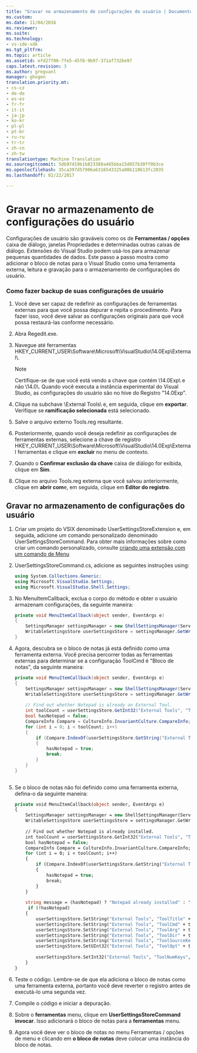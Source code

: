 ```yaml
---
title: "Gravar no armazenamento de configurações do usuário | Documentos do Microsoft"
ms.custom: 
ms.date: 11/04/2016
ms.reviewer: 
ms.suite: 
ms.technology:
- vs-ide-sdk
ms.tgt_pltfrm: 
ms.topic: article
ms.assetid: efd27f00-7fe5-45f8-9b97-371af732be97
caps.latest.revision: 3
ms.author: gregvanl
manager: ghogen
translation.priority.mt:
- cs-cz
- de-de
- es-es
- fr-fr
- it-it
- ja-jp
- ko-kr
- pl-pl
- pt-br
- ru-ru
- tr-tr
- zh-cn
- zh-tw
translationtype: Machine Translation
ms.sourcegitcommit: 5db97d19b1b823388a465bba15d057b30ff0b3ce
ms.openlocfilehash: 35ca397d57906a6316543325a08b118613fc2035
ms.lasthandoff: 02/22/2017

---
```

# <a name="writing-to-the-user-settings-store"></a>Gravar no armazenamento de configurações do usuário
Configurações de usuário são graváveis como os de **Ferramentas / opções** caixa de diálogo, janelas Propriedades e determinadas outras caixas de diálogo. Extensões do Visual Studio podem usá-los para armazenar pequenas quantidades de dados. Este passo a passo mostra como adicionar o bloco de notas para o Visual Studio como uma ferramenta externa, leitura e gravação para o armazenamento de configurações do usuário.  
  
### <a name="backing-up-your-user-settings"></a>Como fazer backup de suas configurações de usuário  
  
1.  Você deve ser capaz de redefinir as configurações de ferramentas externas para que você possa depurar e repita o procedimento. Para fazer isso, você deve salvar as configurações originais para que você possa restaurá-las conforme necessário.  
  
2.  Abra Regedit.exe.  
  
3.  Navegue até ferramentas HKEY_CURRENT_USER\Software\Microsoft\VisualStudio\14.0Exp\External\\.  
  
    > [!NOTE]
    >  Certifique-se de que você está vendo a chave que contém \14.0Exp\ e não \14.0\\. Quando você executa a instância experimental do Visual Studio, as configurações do usuário são no hive do Registro "14.0Exp".  
  
4.  Clique na subchave \External Tools\ e, em seguida, clique em **exportar**. Verifique se **ramificação selecionada** está selecionado.  
  
5.  Salve o arquivo externo Tools.reg resultante.  
  
6.  Posteriormente, quando você deseja redefinir as configurações de ferramentas externas, selecione a chave de registro HKEY_CURRENT_USER\Software\Microsoft\VisualStudio\14.0Exp\External ferramentas e clique em **excluir** no menu de contexto.  
  
7.  Quando o **Confirmar exclusão da chave** caixa de diálogo for exibida, clique em **Sim**.  
  
8.  Clique no arquivo Tools.reg externa que você salvou anteriormente, clique em **abrir com**e, em seguida, clique em **Editor do registro**.  
  
## <a name="writing-to-the-user-settings-store"></a>Gravar no armazenamento de configurações do usuário  
  
1.  Criar um projeto do VSIX denominado UserSettingsStoreExtension e, em seguida, adicione um comando personalizado denominado UserSettingsStoreCommand. Para obter mais informações sobre como criar um comando personalizado, consulte [criando uma extensão com um comando de Menu](../extensibility/creating-an-extension-with-a-menu-command.md)  
  
2.  UserSettingsStoreCommand.cs, adicione as seguintes instruções using:  
  
    ```c#  
    using System.Collections.Generic;  
    using Microsoft.VisualStudio.Settings;  
    using Microsoft.VisualStudio.Shell.Settings;  
    ```  
  
3.  No MenuItemCallback, exclua o corpo do método e obter o usuário armazenam configurações, da seguinte maneira:  
  
    ```c#  
    private void MenuItemCallback(object sender, EventArgs e)  
    {  
        SettingsManager settingsManager = new ShellSettingsManager(ServiceProvider);  
        WritableSettingsStore userSettingsStore = settingsManager.GetWritableSettingsStore(SettingsScope.UserSettings);  
    }  
    ```  
  
4.  Agora, descubra se o bloco de notas já está definido como uma ferramenta externa. Você precisa percorrer todas as ferramentas externas para determinar se a configuração ToolCmd é "Bloco de notas", da seguinte maneira:  
  
    ```c#  
    private void MenuItemCallback(object sender, EventArgs e)  
    {  
        SettingsManager settingsManager = new ShellSettingsManager(ServiceProvider);  
        WritableSettingsStore userSettingsStore = settingsManager.GetWritableSettingsStore(SettingsScope.UserSettings);  
  
        // Find out whether Notepad is already an External Tool.  
        int toolCount = userSettingsStore.GetInt32("External Tools", "ToolNumKeys");  
        bool hasNotepad = false;  
        CompareInfo Compare = CultureInfo.InvariantCulture.CompareInfo;  
        for (int i = 0; i < toolCount; i++)  
        {  
            if (Compare.IndexOf(userSettingsStore.GetString("External Tools", "ToolCmd" + i), "Notepad", CompareOptions.IgnoreCase) >= 0)  
            {  
                hasNotepad = true;  
                break;  
            }  
        }  
    }  
  
    ```  
  
5.  Se o bloco de notas não foi definido como uma ferramenta externa, defina-o da seguinte maneira:  
  
    ```vb  
    private void MenuItemCallback(object sender, EventArgs e)  
    {  
        SettingsManager settingsManager = new ShellSettingsManager(ServiceProvider);  
        WritableSettingsStore userSettingsStore = settingsManager.GetWritableSettingsStore(SettingsScope.UserSettings);  
  
        // Find out whether Notepad is already installed.  
        int toolCount = userSettingsStore.GetInt32("External Tools", "ToolNumKeys");  
        bool hasNotepad = false;  
        CompareInfo Compare = CultureInfo.InvariantCulture.CompareInfo;  
        for (int i = 0; i < toolCount; i++)  
        {  
            if (Compare.IndexOf(userSettingsStore.GetString("External Tools", "ToolCmd" + i), "Notepad", CompareOptions.IgnoreCase) >= 0)  
            {  
                hasNotepad = true;  
                break;  
            }  
        }  
  
        string message = (hasNotepad) ? "Notepad already installed" : "Installing Notepad";  
         if (!hasNotepad)  
        {  
            userSettingsStore.SetString("External Tools", "ToolTitle" + toolCount, "&Notepad");  
            userSettingsStore.SetString("External Tools", "ToolCmd" + toolCount, "C:\\Windows\\notepad.exe");  
            userSettingsStore.SetString("External Tools", "ToolArg" + toolCount, "");  
            userSettingsStore.SetString("External Tools", "ToolDir" + toolCount, "$(ProjectDir)");  
            userSettingsStore.SetString("External Tools", "ToolSourceKey" + toolCount, "");  
            userSettingsStore.SetUInt32("External Tools", "ToolOpt" + toolCount, 0x00000011);  
  
            userSettingsStore.SetInt32("External Tools", "ToolNumKeys", toolCount + 1);  
        }  
    }  
    ```  
  
6.  Teste o código. Lembre-se de que ela adiciona o bloco de notas como uma ferramenta externa, portanto você deve reverter o registro antes de executá-lo uma segunda vez.  
  
7.  Compile o código e iniciar a depuração.  
  
8.  Sobre o **ferramentas** menu, clique em **UserSettingsStoreCommand invocar**. Isso adicionará o bloco de notas para a **ferramentas** menu.  
  
9. Agora você deve ver o bloco de notas no menu Ferramentas / opções de menu e clicando em **o bloco de notas** deve colocar uma instância do bloco de notas.

